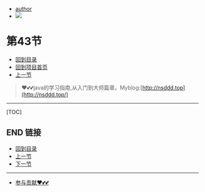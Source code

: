 + [author](https://github.com/3293172751)
+ <a href="https://github.com/3293172751" target="_blank"><img src="https://img.shields.io/badge/Github-xiongxinwei-inactive?style=social&logo=github"></a></p>
# 第43节
+ [回到目录](../README.md)
+ [回到项目首页](../../README.md)
+ [上一节](42.md)
> ❤️💕💕java的学习指南,从入门到大师篇章。Myblog:[http://nsddd.top](http://nsddd.top/)
---
[TOC]





## END 链接
+ [回到目录](../README.md)
+ [上一节](42.md)
+ [下一节](44.md)
---
+ [参与贡献❤️💕💕](https://github.com/3293172751/Block_Chain/blob/master/Git/git-contributor.md)